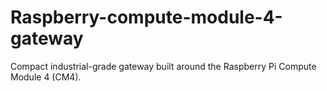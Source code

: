 # Raspberry-compute-module-4-gateway
Compact industrial-grade gateway built around the Raspberry Pi Compute Module 4 (CM4).
